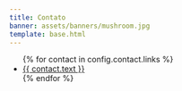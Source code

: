 ```yaml
---
title: Contato
banner: assets/banners/mushroom.jpg
template: base.html
---
```


<ul class="fa-ul">
{% for contact in config.contact.links %}
  <li>
  <i class="fa-li {{ contact.icon }}"></i>
  <a href="{{ contact.url }}">{{ contact.text }}</a>
  </li>
{% endfor %}
</ul>
